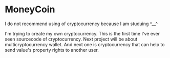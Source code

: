 # MoneyCoin
I do not recommend using of cryptocurrency because I am studuing ^__^

I'm trying to create my own cryptocurrency.
This is the first time I've ever seen sourcecode of cryptocurrency.
Next project will be about multicryptocurrency wallet.
And next one is cryptocurrency that can help to send value's property rights to another user.
